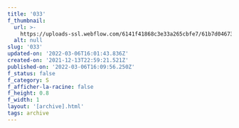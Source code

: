 ```yaml
---
title: '033'
f_thumbnail:
  url: >-
    https://uploads-ssl.webflow.com/6141f41868c3e33a265cbfe7/61b7d04673b8c01f9829eedc_033.jpg
  alt: null
slug: '033'
updated-on: '2022-03-06T16:01:43.836Z'
created-on: '2021-12-13T22:59:21.521Z'
published-on: '2022-03-06T16:09:56.250Z'
f_status: false
f_category: S
f_afficher-la-racine: false
f_height: 0.8
f_width: 1
layout: '[archive].html'
tags: archive
---
```




